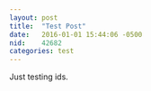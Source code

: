 ```yaml
---
layout: post
title:  "Test Post"
date:   2016-01-01 15:44:06 -0500
nid:    42682
categories: test
---
```

Just testing ids.

